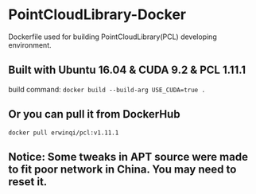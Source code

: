# PointCloudLibrary-Docker
Dockerfile used for building PointCloudLibrary(PCL) developing environment.

## Built with Ubuntu 16.04 & CUDA 9.2 & PCL 1.11.1

build command: `docker build --build-arg USE_CUDA=true .`

## Or you can pull it from DockerHub

`docker pull erwinqi/pcl:v1.11.1`

## Notice: Some tweaks in APT source were made to fit poor network in China. You may need to reset it.
